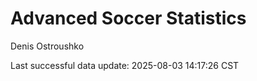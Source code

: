 # Advanced Soccer Statistics
Denis Ostroushko

<!-- gfm -->

Last successful data update: 2025-08-03 14:17:26 CST
